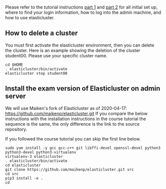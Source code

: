 Please refer to the tutorial instructions [part 1](https://github.com/torognes/inf9380/blob/master/cloud/elasticluster_part1.md) and  [part 2](https://github.com/torognes/inf9380/blob/master/cloud/elasticluster_part2.md) for all initial set up, where to find your login information, how to log into the admin machine, and how to use elasticluster. 


## How to delete a cluster
You must first activate the elasticluster environment, then you can delete the cluster. Here is an example showing the deletion of the cluster student00. Please use your specific cluster name. 



```
cd $HOME
. elasticluster/bin/activate
elasticluster stop student00
```
## Install the exam version of Elasticluster on admin server

We will use Maiken's fork of Elasticluster as of 2020-04-17: https://github.com/maikenp/elasticluster.git
If you compare the below instructions with the installation instructions in the course tutorial the sequence is the same, the only difference is the link to the source repository. 


If you followed the course tutorial you can skip the first line below. 

```
sudo yum install -y gcc gcc-c++ git libffi-devel openssl-devel python3 python3-devel python3-virtualenv
virtualenv-3 elasticluster
. elasticluster/bin/activate
cd elasticluster
git clone https://github.com/maikenp/elasticluster.git src
cd src
pip3 install -e .
cd
```

